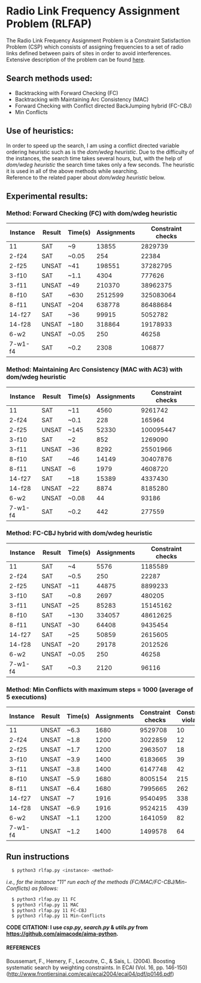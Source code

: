 # Radio Link Frequency Assignment Problem (RLFAP)

The Radio Link Frequency Assignment Problem is a Constraint Satisfaction Problem (CSP) which consists of assigning frequencies to a set of radio links defined between pairs of sites in order to avoid interferences.  
Extensive description of the problem can be found [here](https://miat.inrae.fr/schiex/rlfap.shtml).  

## Search methods used:
* Backtracking with Forward Checking (FC)
* Backtracking with Maintaining Arc Consistency (MAC)
* Forward Checking with Conflict directed BackJumping hybrid (FC-CBJ)
* Min Conflicts

## Use of heuristics:
In order to speed up the search, I am using a conflict directed variable ordering heuristic such as is the *dom/wdeg heuristic*. Due to the difficulty of the instances, the search time takes several hours, but, with the help of *dom/wdeg heuristic* the search time takes only a few seconds. The heuristic it is used in all of the above methods while searching.   
Reference to the related paper about *dom/wdeg heuristic* below.

## Experimental results:

### Method: Forward Checking (FC) with dom/wdeg heuristic

| Instance | Result | Time(s)| Assignments | Constraint checks |
| --- | --- | --- | --- | --- | 
| 11 | SAT | ~9 | 13855 | 2829739 |
| 2-f24 | SAT | ~0.05 | 254 | 22384 |
| 2-f25 | UNSAT | ~41 | 198551 | 37282795 |
| 3-f10 | SAT | ~1.1 | 4304 | 777626 |
| 3-f11 | UNSAT | ~49 | 210370 | 38962375 |
| 8-f10 | SAT | ~630 | 2512599 | 325083064 |
| 8-f11 | UNSAT | ~204 | 638778 | 86488684 |
| 14-f27 | SAT | ~36 | 99915 | 5052782 |
| 14-f28 | UNSAT | ~180 | 318864 | 19178933 |
| 6-w2 | UNSAT | ~0.05 | 250 | 46258 |
| 7-w1-f4 | SAT | ~0.2 | 2308 | 106877 |

### Method: Maintaining Arc Consistency (MAC with AC3) with dom/wdeg heuristic

| Instance | Result | Time(s)| Assignments | Constraint checks |
| --- | --- | --- | --- | --- | 
| 11 | SAT | ~11 | 4560  | 9261742 |
| 2-f24 | SAT | ~0.1 | 228 | 165964 |
| 2-f25 | UNSAT | ~145 | 52330 | 100095447 |
| 3-f10 | SAT | ~2 | 852 | 1269090 |
| 3-f11 | UNSAT | ~36 | 8292 | 25501966 |
| 8-f10 | SAT | ~46 | 14149 | 30407876 |
| 8-f11 | UNSAT | ~6 | 1979 | 4608720 |
| 14-f27 | SAT | ~18 | 15389 | 4337430 |
| 14-f28 | UNSAT | ~22 | 8874 | 8185280 |
| 6-w2 | UNSAT | ~0.08 | 44 | 93186 |
| 7-w1-f4 | SAT | ~0.2 | 442 | 277559 |

### Method: FC-CBJ hybrid with dom/wdeg heuristic

| Instance | Result | Time(s)| Assignments | Constraint checks |
| --- | --- | --- | --- | --- | 
| 11 | SAT | ~4 | 5576 | 1185589 |
| 2-f24 | SAT | ~0.5 | 250 | 22287 |
| 2-f25 | UNSAT | ~11 | 44875 | 8899233 |
| 3-f10 | SAT | ~0.8 | 2697 | 480205 |
| 3-f11 | UNSAT | ~25 | 85283 | 15145162 |
| 8-f10 | SAT | ~130 | 334057 | 48612625 |
| 8-f11 | UNSAT | ~30 | 64408 | 9435454 |
| 14-f27 | SAT | ~25 | 50859 | 2615605 |
| 14-f28 | UNSAT | ~20 | 29178 | 2012526 |
| 6-w2 | UNSAT | ~0.05 | 250 | 46258 |
| 7-w1-f4 | SAT | ~0.3 | 2120 | 96116 |

### Method: Min Conflicts with maximum steps = 1000 (average of 5 executions)

| Instance | Result | Time(s)| Assignments | Constraint checks | Constraints violated |
| --- | --- | --- | --- | --- | --- |
| 11 | UNSAT | ~6.3 | 1680  | 9529708 | 10 |
| 2-f24 | UNSAT | ~1.8 | 1200 | 3022859 | 12 |
| 2-f25 | UNSAT | ~1.7 | 1200  | 2963507 | 18 |
| 3-f10 | UNSAT | ~3.9 | 1400 | 6183665 | 39 |
| 3-f11 | UNSAT | ~3.8 | 1400 | 6147748 | 42 |
| 8-f10 | UNSAT | ~5.9 | 1680 | 8005154 | 215 | 
| 8-f11 | UNSAT | ~6.4 | 1680 | 7995665 | 262 |
| 14-f27 | UNSAT | ~7 | 1916 | 9540495 | 338 |
| 14-f28 | UNSAT | ~6.9 | 1916  | 9524215 | 439 |
| 6-w2 | UNSAT | ~1.1 | 1200 | 1641059 | 82 |
| 7-w1-f4 | UNSAT | ~1.2 | 1400 | 1499578 | 64 |

## Run instructions

```bash
  $ python3 rlfap.py <instance> <method>
```  

*i.e., for the instance "11" run each of the methods (FC/MAC/FC-CBJ/Min-Conflicts) as follows:*

```bash
  $ python3 rlfap.py 11 FC              
  $ python3 rlfap.py 11 MAC             
  $ python3 rlfap.py 11 FC-CBJ          
  $ python3 rlfap.py 11 Min-Conflicts  
```

**CODE CITATION: I use _csp.py_, _search.py_ & _utils.py_ from https://github.com/aimacode/aima-python.**

#### REFERENCES
Boussemart, F., Hemery, F., Lecoutre, C., & Sais, L. (2004). Boosting systematic search by weighting constraints. In ECAI (Vol. 16, pp. 146-150) (http://www.frontiersinai.com/ecai/ecai2004/ecai04/pdf/p0146.pdf)
